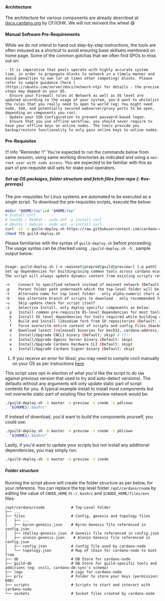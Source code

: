 #### Architecture

The architecture for various components are already described at [docs.cardano.org](https://docs.cardano.org/explore-cardano/cardano-architecture) by CF/IOHK. We will not reinvent the wheel :smile:

#### Manual Software Pre-Requirements


While we do not intend to hand out step-by-step instructions, the tools are often misused as a shortcut to avoid ensuring base skillsets mentioned on home page. Some of the common gotchas that we often find SPOs to miss out on:

    - It is imperative that pools operate with highly accurate system time, in order to propogate blocks to network in a timely manner and avoid penalties to own (or at times other competing) blocks. Please refer to sample guidance [here ](https://ubuntu.com/server/docs/network-ntp) for details - the precise steps may depend on your OS.
    - Ensure your Firewall rules at Network as well as OS level are updated according to the usage of your system, you'd want to whitelist the rules that you really need to open to world (eg: You might need node, SSH, and potentially secured webserver/proxy ports to be open, depending on components you run).
    - Update your SSH Configuration to prevent password-based logon.
    - Ensure that you use offline workflow, you should never require to have your offline keys on online nodes. The tools provide you backup/restore functionality to only pass online keys to online nodes.

#### Pre-Requisites

!!! info "Reminder !!"
     You're expected to run the commands below from same session, using same working directories as indicated and using a `non-root user with sudo access`. You are expected to be familiar with this as part of pre-requisite skill sets for stake pool operators.

##### Set up OS packages, folder structure and fetch files from repo {: #os-prereqs}

The pre-requisites for Linux systems are automated to be executed as a single script. To download the pre-requisites scripts, execute the below:

```bash
mkdir "$HOME/tmp";cd "$HOME/tmp"
# Install curl
# CentOS / RedHat - sudo dnf -y install curl
# Ubuntu / Debian - sudo apt -y install curl
curl -sS -o guild-deploy.sh https://raw.githubusercontent.com/cardano-community/guild-operators/master/scripts/cnode-helper-scripts/guild-deploy.sh
chmod 755 guild-deploy.sh
```

Please familiarise with the syntax of `guild-deploy.sh` before proceeding. The usage syntax can be checked using `./guild-deploy.sh -h` , sample output below:

``` bash

Usage: guild-deploy.sh [-n <mainnet|preprod|guild|preview>] [-p path] [-t <name>] [-b <branch>] [-u] [-s [p][b][l][f][d][c][o][w][x]]
Set up dependencies for building/using common tools across cardano ecosystem.
The script will always update dynamic content from existing scripts retaining existing user variables

-n    Connect to specified network instead of mainnet network (Default: connect to cardano mainnet network) eg: -n guild
-p    Parent folder path underneath which the top-level folder will be created (Default: /opt/cardano)
-t    Alternate name for top level folder - only alpha-numeric chars allowed (Default: cnode)
-b    Use alternate branch of scripts to download - only recommended for testing/development (Default: master)
-u    Skip update check for script itself
-s    Selective Install, only deploy specific components as below:
  p   Install common pre-requisite OS-level Dependencies for most tools on this repo (Default: skip)
  b   Install OS level dependencies for tools required while building cardano-node/cardano-db-sync components (Default: skip)
  l   Build and Install libsodium fork from IO repositories (Default: skip)
  f   Force overwrite entire content of scripts and config files (backups of existing ones will be created) (Default: skip)
  d   Download latest (released) binaries for bech32, cardano-address, cardano-node, cardano-cli, cardano-db-sync and cardano-submit-api binaries (Default: skip)
  c   Install/Upgrade CNCLI binary (Default: skip) # (1)!
  o   Install/Upgrade Ogmios Server binary (Default: skip)
  w   Install/Upgrade Cardano Hardware CLI (Default: skip)
  x   Install/Upgrade Cardano Signer binary (Default: skip)

```

1. If you receive an error for libssl, you may need to compile cncli manually on your OS as per instructions [here](https://github.com/cardano-community/cncli/blob/develop/INSTALL.md#compile-from-source)


This script uses opt-in election of what you'd like the script to do (as against previous version that used to try and auto-detect versions). The defaults without any arguments will only update static part of script contents for you.
A typical example install to install most components but not overwrite static part of existing files for preview network would be:

``` bash
./guild-deploy.sh -b master -n preview -t cnode -s pdlcowx
. "${HOME}/.bashrc"
```

If instead of download, you'd want to build the components yourself, you could use:

``` bash
./guild-deploy.sh -b master -n preview -t cnode -s pblcowx
. "${HOME}/.bashrc"
```

Lastly, if you'd want to update your scripts but not install any additional dependencies, you may simply run:

``` bash
./guild-deploy.sh -b master -n preview -t cnode
```

##### Folder structure

Running the script above will create the folder structure as per below, for your reference. You can replace the top level folder `/opt/cardano/cnode` by editing the value of `CNODE_HOME` in `~/.bashrc` and `$CNODE_HOME/files/env` files:


    /opt/cardano/cnode            # Top-Level Folder
    ├── ...
    ├── files                     # Config, genesis and topology files
    │   ├── ...
    │   ├── byron-genesis.json    # Byron Genesis file referenced in config.json
    │   ├── shelley-genesis.json  # Genesis file referenced in config.json
    │   ├── alonzo-genesis.json    # Alonzo Genesis file referenced in config.json
    │   ├── config.json           # Config file used by cardano-node
    │   └── topology.json         # Map of chain for cardano-node to boot from
    ├── db                        # DB Store for cardano-node
    ├── guild-db                  # DB Store for guild-specific tools and additions (eg: cncli, cardano-db-sync's schema)
    ├── logs                      # Logs for cardano-node
    ├── priv                      # Folder to store your keys (permission: 600)
    ├── scripts                   # Scripts to start and interact with cardano-node
    └── sockets                   # Socket files created by cardano-node
